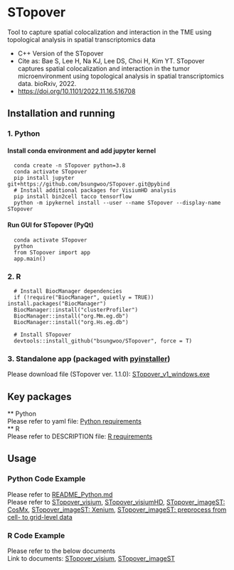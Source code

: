 # STopover
Tool to capture spatial colocalization and interaction in the TME using topological analysis in spatial transcriptomics data  
* C++ Version of the STopover  
* Cite as: Bae S, Lee H, Na KJ, Lee DS, Choi H, Kim YT. STopover captures spatial colocalization and interaction in the tumor microenvironment using topological analysis in spatial transcriptomics data. bioRxiv, 2022.  
* https://doi.org/10.1101/2022.11.16.516708  

## Installation and running
### 1. Python
#### Install conda environment and add jupyter kernel
```Plain Text  
  conda create -n STopover python=3.8
  conda activate STopover
  pip install jupyter git+https://github.com/bsungwoo/STopover.git@pybind
  # Install additional packages for VisiumHD analysis
  pip install bin2cell tacco tensorflow
  python -m ipykernel install --user --name STopover --display-name STopover
```
#### Run GUI for STopover (PyQt)
```Plain Text
  conda activate STopover
  python
  from STopover import app
  app.main()
```
### 2. R
```Plain Text
  # Install BiocManager dependencies
  if (!require("BiocManager", quietly = TRUE)) install.packages("BiocManager")
  BiocManager::install("clusterProfiler")
  BiocManager::install("org.Mm.eg.db")
  BiocManager::install("org.Hs.eg.db")
  
  # Install STopover
  devtools::install_github("bsungwoo/STopover", force = T)
```
### 3. Standalone app (packaged with [pyinstaller](https://github.com/pyinstaller/pyinstaller))  
Please download file (STopover ver. 1.1.0): [STopover_v1_windows.exe](https://github.com/bsungwoo/STopover/releases/download/v1.1.0/STopover_1.1.0_windows.exe)  

## Key packages
** Python  
Please refer to yaml file: [Python requirements](https://github.com/bsungwoo/STopover/blob/master/STopover_env.yaml)  
** R  
Please refer to DESCRIPTION file: [R requirements](https://github.com/bsungwoo/STopover/blob/master/DESCRIPTION)  

## Usage
### Python Code Example
Please refer to [README_Python.md](https://github.com/bsungwoo/STopover/blob/master/STopover/README_Python.md)  
Please refer to [STopover_visium](https://github.com/bsungwoo/STopover/blob/master/notebooks/Visium_example.ipynb), [STopover_visiumHD](https://github.com/bsungwoo/STopover/blob/master/notebooks/VisiumHD_example.ipynb), [STopover_imageST: CosMx](https://github.com/bsungwoo/STopover/blob/master/notebooks/CosMx_example.ipynb), [STopover_imageST: Xenium](https://github.com/bsungwoo/STopover/blob/master/notebooks/Xenium_example.ipynb), [STopover_imageST: preprocess from cell- to grid-level data](https://github.com/bsungwoo/STopover/blob/master/notebooks/Xenium_cell_adata_preprocess.ipynb)  

### R Code Example
Please refer to the below documents  
Link to documents: [STopover_visium](https://rpubs.com/bsungwoo/STopover_visium), [STopover_imageST](https://rpubs.com/bsungwoo/STopover_cosmx)  